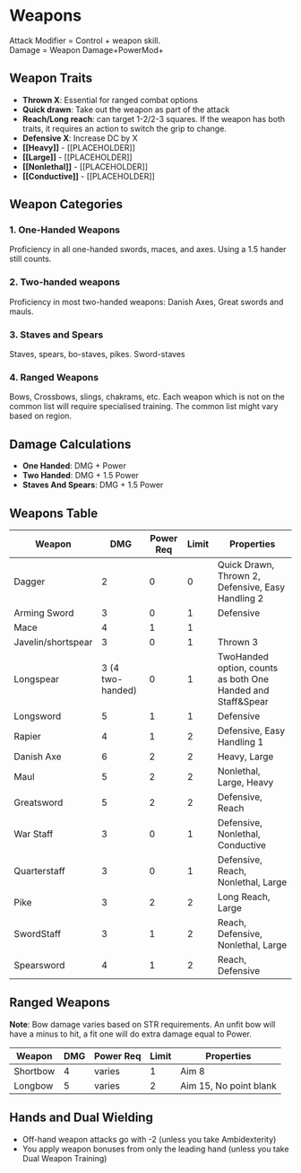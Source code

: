 # Weapons

Attack Modifier = Control + weapon skill.  
Damage = Weapon Damage+PowerMod+
## Weapon Traits

- **Thrown X**: Essential for ranged combat options
- **Quick drawn**: Take out the weapon as part of the attack
- **Reach/Long reach**: can target 1-2/2-3 squares. If the weapon has both traits, it requires an action to switch the grip to change.
- **Defensive X**: Increase DC by X
- **[[Heavy]]** - [[PLACEHOLDER]]
- **[[Large]]** - [[PLACEHOLDER]]
- **[[Nonlethal]]** - [[PLACEHOLDER]]
- **[[Conductive]]** - [[PLACEHOLDER]]

## Weapon Categories

### 1. One-Handed Weapons
Proficiency in all one-handed swords, maces, and axes.
Using a 1.5 hander still counts.

### 2. Two-handed weapons
Proficiency in most two-handed weapons: Danish Axes, Great swords and mauls.

### 3. Staves and Spears
Staves, spears, bo-staves, pikes. Sword-staves

### 4. Ranged Weapons
Bows, Crossbows, slings, chakrams, etc.
Each weapon which is not on the common list will require specialised training.
The common list might vary based on region.

## Damage Calculations
- **One Handed**: DMG + Power
- **Two Handed**: DMG + 1.5 Power  
- **Staves And Spears**: DMG + 1.5 Power

## Weapons Table

| Weapon | DMG | Power Req | Limit | Properties |
|---|---|---|---|---|
| Dagger | 2 | 0 | 0 | Quick Drawn, Thrown 2, Defensive, Easy Handling 2 |
| Arming Sword | 3 | 0 | 1 | Defensive |
| Mace | 4 | 1 | 1 | |
| Javelin/shortspear | 3 | 0 | 1 | Thrown 3 |
| Longspear | 3 (4 two-handed) | 0 | 1 | TwoHanded option, counts as both One Handed and Staff&Spear |
| Longsword | 5 | 1 | 1 | Defensive |
| Rapier | 4 | 1 | 2 | Defensive, Easy Handling 1 |
| Danish Axe | 6 | 2 | 2 | Heavy, Large |
| Maul | 5 | 2 | 2 | Nonlethal, Large, Heavy |
| Greatsword | 5 | 2 | 2 | Defensive, Reach |
| War Staff | 3 | 0 | 1 | Defensive, Nonlethal, Conductive |
| Quarterstaff | 3 | 0 | 1 | Defensive, Reach, Nonlethal, Large |
| Pike | 3 | 2 | 2 | Long Reach, Large |
| SwordStaff | 3 | 1 | 2 | Reach, Defensive, Nonlethal, Large |
| Spearsword | 4 | 1 | 2 | Reach, Defensive |

## Ranged Weapons

**Note**: Bow damage varies based on STR requirements. An unfit bow will have a minus to hit, a fit one will do extra damage equal to Power.

| Weapon | DMG | Power Req | Limit | Properties |
|---|---|---|---|---|
| Shortbow | 4 | varies | 1 | Aim 8 |
| Longbow | 5 | varies | 2 | Aim 15, No point blank |

## Hands and Dual Wielding
- Off-hand weapon attacks go with -2 (unless you take Ambidexterity)
- You apply weapon bonuses from only the leading hand (unless you take Dual Weapon Training)